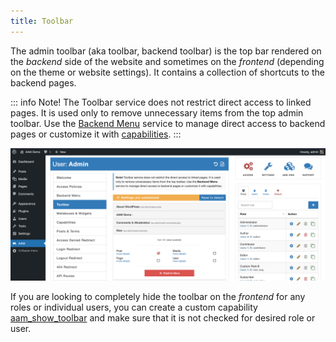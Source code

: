```yaml
---
title: Toolbar
---
```


The admin toolbar (aka toolbar, backend toolbar) is the top bar rendered on the _backend_ side of the website and sometimes on the _frontend_ (depending on the theme or website settings). It contains a collection of shortcuts to the backend pages.

::: info Note!
The Toolbar service does not restrict direct access to linked pages. It is used only to remove unnecessary items from the top admin toolbar. Use the [Backend Menu](/plugin/advanced-access-manager/service/backend-menu) service to manage direct access to backend pages or customize it with [capabilities](/plugin/advanced-access-manager/service/capability).
:::

![WordPress Admin Toolbar Service](./assets/aam-toolbar-service.png)

If you are looking to completely hide the toolbar on the _frontend_ for any roles or individual users, you can create a custom capability [aam_show_toolbar](/plugin/advanced-access-manager/capability/aam_show_toolbar) and make sure that it is not checked for desired role or user.